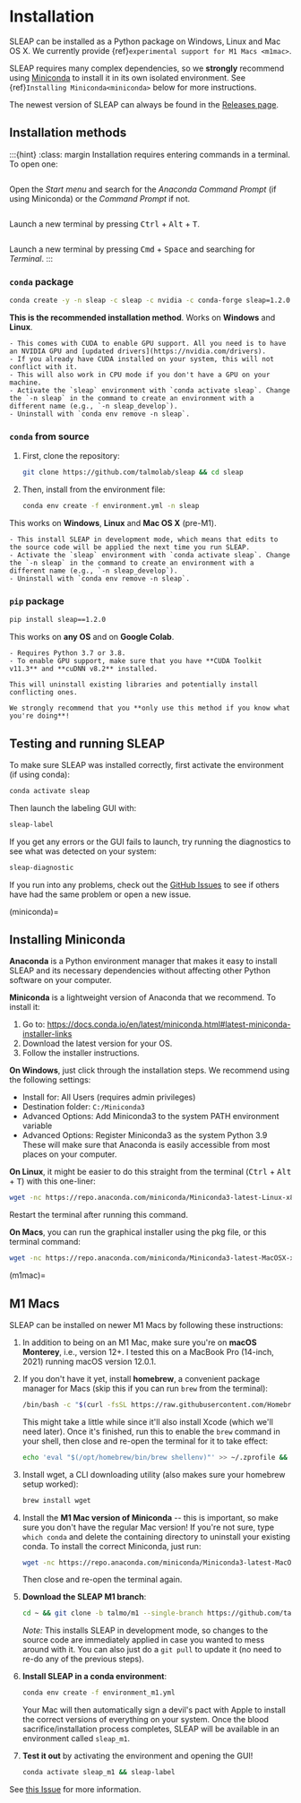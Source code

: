 # Installation

SLEAP can be installed as a Python package on Windows, Linux and Mac OS X. We currently provide {ref}`experimental support for M1 Macs <m1mac>`.

SLEAP requires many complex dependencies, so we **strongly** recommend using [Miniconda](https://https://docs.conda.io/en/latest/miniconda.html) to install it in its own isolated environment. See {ref}`Installing Miniconda<miniconda>` below for more instructions.

The newest version of SLEAP can always be found in the [Releases page](https://github.com/talmolab/sleap/releases).

## Installation methods
:::{hint}
:class: margin
Installation requires entering commands in a terminal. To open one:

```{centered} Windows
```
Open the *Start menu* and search for the *Anaconda Command Prompt* (if using Miniconda) or the *Command Prompt* if not.

```{centered} Linux
```
Launch a new terminal by pressing <kbd>Ctrl</kbd> + <kbd>Alt</kbd> + <kbd>T</kbd>.

```{centered} Mac
```
Launch a new terminal by pressing <kbd>Cmd</kbd> + <kbd>Space</kbd> and searching for *Terminal*.
:::

### `conda` package
```bash
conda create -y -n sleap -c sleap -c nvidia -c conda-forge sleap=1.2.0
```
**This is the recommended installation method**. Works on **Windows** and **Linux**.

```{note}
- This comes with CUDA to enable GPU support. All you need is to have an NVIDIA GPU and [updated drivers](https://nvidia.com/drivers).
- If you already have CUDA installed on your system, this will not conflict with it.
- This will also work in CPU mode if you don't have a GPU on your machine.
- Activate the `sleap` environment with `conda activate sleap`. Change the `-n sleap` in the command to create an environment with a different name (e.g., `-n sleap_develop`).
- Uninstall with `conda env remove -n sleap`.
```

### `conda` from source
1. First, clone the repository:
   ```bash
   git clone https://github.com/talmolab/sleap && cd sleap
   ```

2. Then, install from the environment file:
   ```bash
   conda env create -f environment.yml -n sleap
   ```
This works on **Windows**, **Linux** and **Mac OS X** (pre-M1).

```{note}
- This install SLEAP in development mode, which means that edits to the source code will be applied the next time you run SLEAP.
- Activate the `sleap` environment with `conda activate sleap`. Change the `-n sleap` in the command to create an environment with a different name (e.g., `-n sleap_develop`).
- Uninstall with `conda env remove -n sleap`.
```

### `pip` package
```bash
pip install sleap==1.2.0
```
This works on **any OS** and on **Google Colab**.
```{note}
- Requires Python 3.7 or 3.8.
- To enable GPU support, make sure that you have **CUDA Toolkit v11.3** and **cuDNN v8.2** installed.
```
```{warning}
This will uninstall existing libraries and potentially install conflicting ones.

We strongly recommend that you **only use this method if you know what you're doing**!
```

## Testing and running SLEAP
To make sure SLEAP was installed correctly, first activate the environment (if using conda):
```bash
conda activate sleap
```

Then launch the labeling GUI with:
```bash
sleap-label
```

If you get any errors or the GUI fails to launch, try running the diagnostics to see what was detected on your system:
```bash
sleap-diagnostic
```

If you run into any problems, check out the [GitHub Issues](https://github.com/talmolab/sleap/issues) to see if others have had the same problem or open a new issue.

(miniconda)=
## Installing Miniconda
**Anaconda** is a Python environment manager that makes it easy to install SLEAP and its necessary dependencies without affecting other Python software on your computer.

**Miniconda** is a lightweight version of Anaconda that we recommend. To install it:

1. Go to: https://docs.conda.io/en/latest/miniconda.html#latest-miniconda-installer-links
2. Download the latest version for your OS.
3. Follow the installer instructions.

**On Windows**, just click through the installation steps. We recommend using the following settings:
- Install for: All Users (requires admin privileges)
- Destination folder: `C:/Miniconda3`
- Advanced Options: Add Miniconda3 to the system PATH environment variable
- Advanced Options: Register Miniconda3 as the system Python 3.9
These will make sure that Anaconda is easily accessible from most places on your computer.

**On Linux**, it might be easier to do this straight from the terminal (<kbd>Ctrl</kbd> + <kbd>Alt</kbd> + <kbd>T</kbd>) with this one-liner:
```bash
wget -nc https://repo.anaconda.com/miniconda/Miniconda3-latest-Linux-x86_64.sh && bash Miniconda3-latest-Linux-x86_64.sh -b && ~/miniconda3/bin/conda init bash
```
Restart the terminal after running this command.

**On Macs**, you can run the graphical installer using the pkg file, or this terminal command:
```bash
wget -nc https://repo.anaconda.com/miniconda/Miniconda3-latest-MacOSX-x86_64.sh && bash Miniconda3-latest-MacOSX-x86_64.sh -b && ~/miniconda3/bin/conda init zsh
```

(m1mac)=
## M1 Macs
SLEAP can be installed on newer M1 Macs by following these instructions:

1. In addition to being on an M1 Mac, make sure you're on **macOS Monterey**, i.e., version 12+. I tested this on a MacBook Pro (14-inch, 2021) running macOS version 12.0.1.

2. If you don't have it yet, install **homebrew**, a convenient package manager for Macs (skip this if you can run `brew` from the terminal):
   ```bash
   /bin/bash -c "$(curl -fsSL https://raw.githubusercontent.com/Homebrew/install/HEAD/install.sh)"
   ```
   This might take a little while since it'll also install Xcode (which we'll need later). Once it's finished, run this to enable the `brew` command in your shell, then close and re-open the terminal for it to take effect:
   ```bash
   echo 'eval "$(/opt/homebrew/bin/brew shellenv)"' >> ~/.zprofile && eval "$(/opt/homebrew/bin/brew shellenv)"
   ```

3. Install wget, a CLI downloading utility (also makes sure your homebrew setup worked):
   ```bash
   brew install wget
   ```

4. Install the **M1 Mac version of Miniconda** -- this is important, so make sure you don't have the regular Mac version! If you're not sure, type `which conda` and delete the containing directory to uninstall your existing conda. To install the correct Miniconda, just run:
   ```bash
   wget -nc https://repo.anaconda.com/miniconda/Miniconda3-latest-MacOSX-arm64.sh && bash Miniconda3-latest-MacOSX-arm64.sh -b && rm Miniconda3-latest-MacOSX-arm64.sh && ~/miniconda3/bin/conda init zsh
   ```
   Then close and re-open the terminal again.

5. **Download the SLEAP M1 branch**:
   ```bash
   cd ~ && git clone -b talmo/m1 --single-branch https://github.com/talmolab/sleap.git sleap_m1 && cd sleap_m1
   ```
   *Note:* This installs SLEAP in development mode, so changes to the source code are immediately applied in case you wanted to mess around with it. You can also just do a `git pull` to update it (no need to re-do any of the previous steps).

6. **Install SLEAP in a conda environment**:
   ```bash
   conda env create -f environment_m1.yml
   ```
   Your Mac will then automatically sign a devil's pact with Apple to install the correct versions of everything on your system. Once the blood sacrifice/installation process completes, SLEAP will be available in an environment called `sleap_m1`.

7. **Test it out** by activating the environment and opening the GUI!
   ```bash
   conda activate sleap_m1 && sleap-label
   ```

See [this Issue](https://github.com/talmolab/sleap/issues/579#issuecomment-1028602327) for more information.
